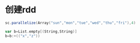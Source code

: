 # 创建rdd

```scala
sc.parallelize(Array("sun","mon","tue","wed","thu","fri"),4)

var b=List.empty[(String,String)]
b=b:+(("x","z"))
```

